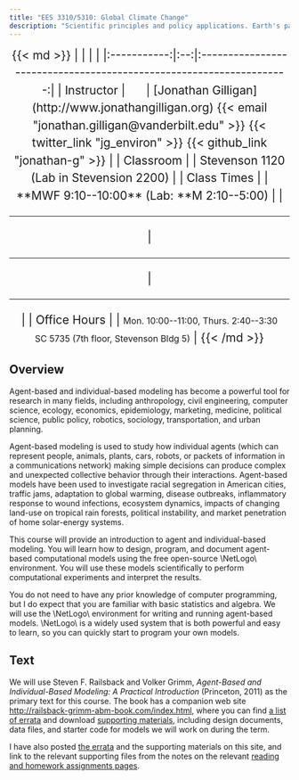 ```yaml
---
title: "EES 3310/5310: Global Climate Change"
description: "Scientific principles and policy applications. Earth's past; evidence of human impact; future climate change; and economic, social, and ecological consequences. Economic, technological, and public policy responses."
---
```



<center style="font-size:150%;line-height:150%;">
{{< md >}}
|             |     |                                                                     |
|:-----------:|:--:|:-------------------------------------------------------------------:|
| Instructor | <span style="margin-left:20px;">&nbsp;</span> | [Jonathan Gilligan](http://www.jonathangilligan.org) {{< email "jonathan.gilligan@vanderbilt.edu" >}} {{< twitter_link "jg_environ" >}} {{< github_link "jonathan-g" >}} |
| Classroom  |     | Stevenson 1120 (Lab in Stevension 2200)  |
| Class Times      |     | **MWF 9:10--10:00** (Lab: **M 2:10--5:00) |
| <hr style="border-top-color:black;"/> | <hr style="border-top-color:black;"/> | <hr style="border-top-color:black;"/> |
| Office Hours |   | <span style="font-size:75%;line-height:50%;">Mon. 10:00--11:00, Thurs. 2:40--3:30<br/>SC 5735 (7th floor, Stevenson Bldg 5)</span> |
{{< /md >}}
</center>

## Overview

Agent-based and individual-based modeling has become a powerful tool for research in many fields, including
anthropology, civil engineering, computer science, ecology, economics, epidemiology, marketing, medicine,
political science, public policy, robotics, sociology, transportation, and urban planning.

Agent-based modeling is used to study how individual agents (which can represent people, animals, plants, cars, robots,
or packets of information in a communications network) making simple decisions can produce complex and unexpected collective behavior
through their interactions. Agent-based models have been used to investigate racial segregation in American cities,
traffic jams, adaptation to global warming, disease outbreaks, inflammatory response to wound infections,
ecosystem dynamics, impacts of changing land-use on tropical rain forests, political instability, and market penetration of home solar-energy systems.

This course will provide an introduction to agent and individual-based modeling. You will learn how to design,
program, and document agent-based computational models using the free open-source \NetLogo\ environment. You
will use these models scientifically to perform computational experiments and interpret the results.

You do not need to have any prior knowledge of computer programming, but I do expect that you are familiar with basic statistics and algebra.
We will use the \NetLogo\ environment for writing and running agent-based models. \NetLogo\ is a widely used system that is both powerful and
easy to learn, so you can quickly start to program your own models.

## Text

We will use Steven F. Railsback and Volker Grimm, _Agent-Based and Individual-Based Modeling: A Practical Introduction_ (Princeton, 2011)
as the primary text for this course. The book has a companion web site <http://railsback-grimm-abm-book.com/index.html>, where
you can find [a list of errata](http://railsback-grimm-abm-book.com/Railsback-Grimm2012_Errata.pdf) and
download [supporting materials](http://railsback-grimm-abm-book.com/downloads.html), including design documents, data files, and starter code for models we will
work on during the term.

I have also posted [the errata](/files/Railsback_Grimm_2012_Errata.pdf) and the supporting materials on this site, and link to the relevant supporting files from the notes on the relevant [reading and homework assignments pages](/schedule/).
